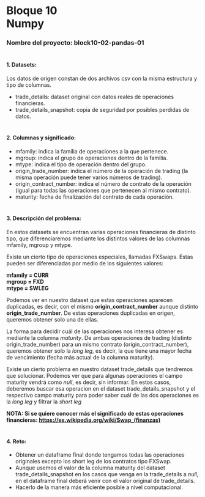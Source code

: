 # **Bloque 10 <br> Numpy**

### **Nombre del proyecto:** block10-02-pandas-01

#

#### **1. Datasets:**

Los datos de origen constan de dos archivos csv con la misma estructura y tipo de columnas.

- trade_details: dataset original con datos reales de operaciones financieras.
- trade_details_snapshot: copia de seguridad por posibles perdidas de datos.

#

#### **2. Columnas y significado:**

- mfamily: indica la familia de operaciones a la que pertenece.
- mgroup: indica el grupo de operaciones dentro de la familia.
- mtype: indica el tipo de operación dentro del grupo.
- origin_trade_number: indica el número de la operación de trading (la misma operación puede tener varios números de trading).
- origin_contract_number: indica el número de contrato de la operación (igual para todas las operaciones que pertenecen al mismo contrato).
- maturity: fecha de finalización del contrato de cada operación.

#

#### **3. Descripción del problema:**

En estos datasets se encuentran varias operaciones financieras de distinto tipo, que diferenciaremos mediante los distintos valores de las columnas mfamily, mgroup y mtype.

Existe un cierto tipo de operaciones especiales, llamadas FXSwaps. Estas pueden ser diferenciadas por medio de los siguientes valores:

**mfamily = CURR** \
**mgroup = FXD** \
**mtype = SWLEG**

Podemos ver en nuestro dataset que estas operaciones aparecen duplicadas, es decir, con el mismo **origin_contract_number** aunque distinto **origin_trade_number**. De estas operaciones duplicadas en origen, queremos obtener solo una de ellas.

La forma para decidir cuál de las operaciones nos interesa obtener es mediante la columna *maturity*. De ambas operaciones de trading (distinto origin_trade_number) para un mismo contrato (origin_contract_number), queremos obtener solo la *long leg*, es decir, la que tiene una mayor fecha de vencimiento (fecha más actual de la columna maturity).

Existe un cierto problema en nuestro dataset trade_details que tendremos que solucionar. Podemos ver que para algunas operaciones el campo maturity vendrá como *null*, es decir, sin informar. En estos casos, deberemos buscar esa operacion en el dataset trade_details_snapshot y el respectivo campo maturity para poder saber cuál de las dos operaciones es la *long leg* y filtrar la *short leg* 

**NOTA: Si se quiere conocer más el significado de estas operaciones financieras: https://es.wikipedia.org/wiki/Swap_(finanzas)**

#

#### **4. Reto:**

- Obtener un dataframe final donde tengamos todas las operaciones originales excepto los short leg de los contratos tipo FXSwap.
- Aunque usemos el valor de la columna maturity del dataset trade_details_snapshot en los casos que venga en la trade_details a *null*, en el dataframe final deberá venir con el valor original de trade_details.
- Hacerlo de la manera más eficiente posible a nivel computacional.
